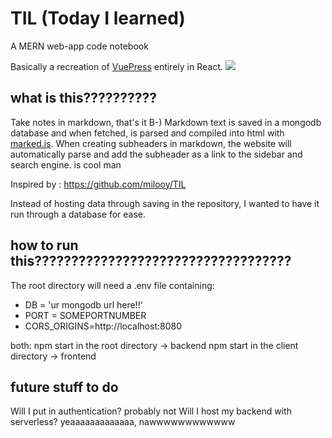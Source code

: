 # TIL (Today I learned)

A MERN web-app code notebook

Basically a recreation of [VuePress](https://vuepress.vuejs.org/) entirely in React. 
![](https://github.com/daee-kang/TIL/blob/master/readmestuff/demo.gif)

## what is this??????????

Take notes in markdown, that's it B-) 
Markdown text is saved in a mongodb database and when fetched, is parsed and compiled into html with [marked.js](https://marked.js.org/).
When creating subheaders in markdown, the website will automatically parse and add the subheader as a link to the sidebar and search engine. is cool man

Inspired by : https://github.com/milooy/TIL

Instead of hosting data through saving in the repository, I wanted to have it run through a database for ease. 


## how to run this???????????????????????????????????

The root directory will need a .env file containing: 
- DB = 'ur mongodb url here!!' 
- PORT = SOMEPORTNUMBER 
- CORS_ORIGINS=http://localhost:8080 

both: 
npm start in the root directory -> backend
npm start in the client directory -> frontend

## future stuff to do

Will I put in authentication? probably not
Will I host my backend with serverless? yeaaaaaaaaaaaaa, nawwwwwwwwwwww 
